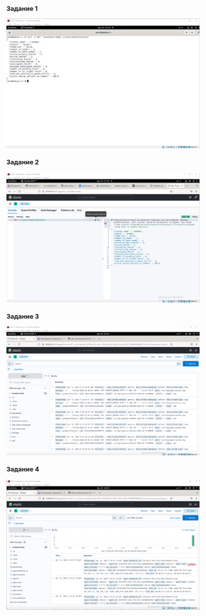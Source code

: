 

### Задание 1

![alt text](https://github.com/KonstantinKaizen/homework/blob/main/homework-11.03/1.png)


### Задание 2

![alt text](https://github.com/KonstantinKaizen/homework/blob/main/homework-11.03/2.png)


### Задание 3

![alt text](https://github.com/KonstantinKaizen/homework/blob/main/homework-11.03/3.png)


### Задание 4

![alt text](https://github.com/KonstantinKaizen/homework/blob/main/homework-11.03/4.png)















